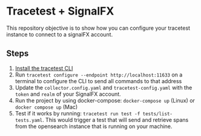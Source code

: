 # Tracetest + SignalFX

This repository objective is to show how you can configure your tracetest instance to connect to a signalFX account.

## Steps

1. [Install the tracetest CLI](https://docs.tracetest.io/installing/)
2. Run `tracetest configure --endpoint http://localhost:11633` on a terminal to configure the CLI to send all commands to that address
3. Update the `collector.config.yaml` and `tracetest-config.yaml` with the `token` and `realm` of your SignalFX account.
4. Run the project by using docker-compose: `docker-compose up` (Linux) or `docker compose up` (Mac)
5. Test if it works by running: `tracetest run test -f tests/list-tests.yaml`. This would trigger a test that will send and retrieve spans from the opensearch instance that is running on your machine.
